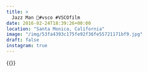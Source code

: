 ```yaml
---
title: >
  Jazz Man 🎺#vsco #VSCOfilm
date: 2016-02-24T18:39:26+00:00
location: "Santa Monica, California"
image: "/img/53fa4393c175fe92f36fe55721171bf9.jpg"
draft: false
instagram: true
---
```


{{<photo src="/img/53fa4393c175fe92f36fe55721171bf9.jpg">}}
